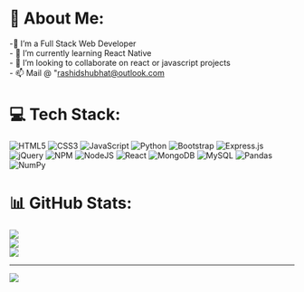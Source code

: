 # 💫 About Me:
-🔭 I’m a Full Stack Web Developer <br>- 🌱 I’m currently learning React Native<br>- 👯 I’m looking to collaborate on react or javascript projects<br>- 📫 Mail @ "rashidshubhat@outlook.com<br>


# 💻 Tech Stack:
![HTML5](https://img.shields.io/badge/html5-%23E34F26.svg?style=for-the-badge&logo=html5&logoColor=white) ![CSS3](https://img.shields.io/badge/css3-%231572B6.svg?style=for-the-badge&logo=css3&logoColor=white) ![JavaScript](https://img.shields.io/badge/javascript-%23323330.svg?style=for-the-badge&logo=javascript&logoColor=%23F7DF1E) ![Python](https://img.shields.io/badge/python-3670A0?style=for-the-badge&logo=python&logoColor=ffdd54) ![Bootstrap](https://img.shields.io/badge/bootstrap-%23563D7C.svg?style=for-the-badge&logo=bootstrap&logoColor=white) ![Express.js](https://img.shields.io/badge/express.js-%23404d59.svg?style=for-the-badge&logo=express&logoColor=%2361DAFB) ![jQuery](https://img.shields.io/badge/jquery-%230769AD.svg?style=for-the-badge&logo=jquery&logoColor=white) ![NPM](https://img.shields.io/badge/NPM-%23000000.svg?style=for-the-badge&logo=npm&logoColor=white) ![NodeJS](https://img.shields.io/badge/node.js-6DA55F?style=for-the-badge&logo=node.js&logoColor=white) ![React](https://img.shields.io/badge/react-%2320232a.svg?style=for-the-badge&logo=react&logoColor=%2361DAFB) ![MongoDB](https://img.shields.io/badge/MongoDB-%234ea94b.svg?style=for-the-badge&logo=mongodb&logoColor=white) ![MySQL](https://img.shields.io/badge/mysql-%2300f.svg?style=for-the-badge&logo=mysql&logoColor=white) ![Pandas](https://img.shields.io/badge/pandas-%23150458.svg?style=for-the-badge&logo=pandas&logoColor=white) ![NumPy](https://img.shields.io/badge/numpy-%23013243.svg?style=for-the-badge&logo=numpy&logoColor=white)
# 📊 GitHub Stats:
![](https://github-readme-stats.vercel.app/api?username=shubhatRashid&theme=dark&hide_border=false&include_all_commits=true&count_private=true)<br/>
![](https://github-readme-streak-stats.herokuapp.com/?user=shubhatRashid&theme=dark&hide_border=false)<br/>
![](https://github-readme-stats.vercel.app/api/top-langs/?username=shubhatRashid&theme=dark&hide_border=false&include_all_commits=true&count_private=true&layout=compact)

---
[![](https://visitcount.itsvg.in/api?id=shubhat33&label=Profile%20Views&color=3&pretty=false)](https://visitcount.itsvg.in)

<!-- Proudly created with GPRM ( https://gprm.itsvg.in ) -->

